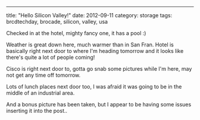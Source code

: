 ---
title: "Hello Silicon Valley!"
date: 2012-09-11
category: storage
tags: brcdtechday, brocade, silicon, valley, usa

Checked in at the hotel, mighty fancy one, it has a pool :)

Weather is great down here, much warmer than in San Fran. Hotel is basically right next door to where I'm heading tomorrow and it looks like there's quite a lot of people coming!

Cisco is right next door to, gotta go snab some pictures while I'm here, may not get any time off tomorrow.

Lots of lunch places next door too, I was afraid it was going to be in the middle of an industrial area.

And a bonus picture has been taken, but I appear to be having some issues inserting it into the post..

